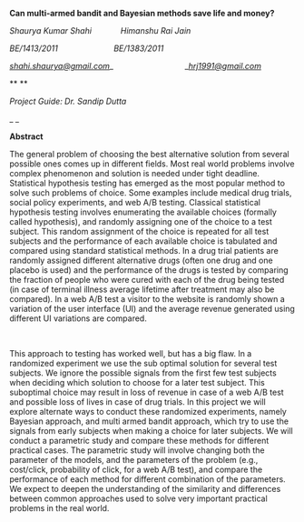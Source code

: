 **Can multi-armed bandit and
Bayesian methods save life and money?**

_Shaurya Kumar Shahi             Himanshu
Rai Jain_

_BE/1413/2011                         BE/1383/2011_

[_shahi.shaurya@gmail.com_](mailto:shahi.shaurya@gmail.com)_                                _[_hrj1991@gmail.com_](mailto:hrj1991@gmail.com)

** **

_Project Guide: Dr. Sandip Dutta_

_ _

**Abstract**

The
general problem of choosing the best alternative solution from several possible
ones comes up in different fields. Most real world problems involve complex
phenomenon and solution is needed under tight deadline. Statistical hypothesis
testing has emerged as the most popular method to solve such problems of
choice. Some examples include medical drug trials, social policy experiments,
and web A/B testing. Classical statistical hypothesis testing involves
enumerating the available choices (formally called hypothesis), and randomly
assigning one of the choice to a test subject. This random assignment of the
choice is repeated for all test subjects and the performance of each available
choice is tabulated and compared using standard statistical methods. In a drug
trial patients are randomly assigned different alternative drugs (often one
drug and one placebo is used) and the performance of the drugs is tested by
comparing the fraction of people who were cured with each of the drug being
tested (in case of terminal illness average lifetime after treatment may also
be compared). In a web A/B test a visitor to the website is randomly shown a
variation of the user interface (UI) and the average revenue generated using
different UI variations are compared. 

 

This approach to testing has worked well, but has a big flaw.
In a randomized experiment we use the sub optimal solution for several test
subjects. We ignore the possible signals from the first few test subjects when
deciding which solution to choose for a later test subject. This suboptimal
choice may result in loss of revenue in case of a web A/B test and possible
loss of lives in case of drug trials. In this project we will explore alternate
ways to conduct these randomized experiments, namely Bayesian approach, and
multi armed bandit approach, which try to use the signals from early subjects
when making a choice for later subjects. We will conduct a parametric study and
compare these methods for different practical cases. The parametric study will
involve changing both the parameter of the models, and the parameters of the
problem (e.g., cost/click, probability of click, for a web A/B test), and
compare the performance of each method for different combination of the
parameters. We expect to deepen the understanding of the similarity and
differences between common approaches used to solve very important practical
problems in the real world.
